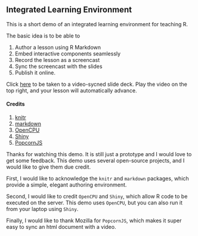 ## Integrated Learning Environment

This is a short demo of an integrated learning environment for teaching R. 

The basic idea is to be able to

1. Author a lesson using R Markdown
2. Embed interactive components seamlessly
3. Record the lesson as a screencast
4. Sync the screencast with the slides
5. Publish it online.

Click [here](http://slidify.github.io/ile) to be taken to a video-sycned slide deck. Play the video on the top right, and your lesson will automatically advance. 

#### Credits

1. [knitr](http://github.com/yihui/knitr)
2. [markdown](http://github.com/rstudio/markdown)
3. [OpenCPU](http://opencpu.org)
4. [Shiny](http://github.com/rstudio/shiny)
5. [PopcornJS](http://popcornjs.org/)


Thanks for watching this demo. It is still just a prototype and I would love to get some feedback. This demo uses several open-source projects, and I would like to give them due credit. 

First, I would like to acknowledge the `knitr` and `markdown` packages, which provide a simple, elegant authoring environment. 

Second, I would like to credit `OpenCPU` and `Shiny`, which allow R code to be executed on the server. This demo uses `OpenCPU`, but you can also run it from your laptop using `Shiny`.

Finally, I would like to thank Mozilla for `PopcornJS`, which makes it super easy to sync an html document with a video.
